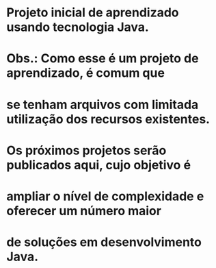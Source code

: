 # Projeto inicial de aprendizado usando tecnologia Java.
#
# Obs.: Como esse é um projeto de aprendizado, é comum que
# se tenham arquivos com limitada utilização dos recursos existentes.
#
# Os próximos projetos serão publicados aqui, cujo objetivo é 
# ampliar o nível de complexidade e oferecer um número maior
# de soluções em desenvolvimento Java.
